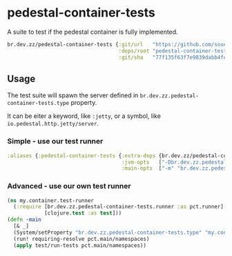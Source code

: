 # pedestal-container-tests

A suite to test if the pedestal container is fully implemented.

```clojure
br.dev.zz/pedestal-container-tests {:git/url   "https://github.com/souenzzo/pedestal.jdk-httpserver"
                                    :deps/root "pedestal-container-tests"
                                    :git/sha   "77f135f63f7e9839dabb4fe07b91a877857366e7"}}
```

## Usage

The test suite will spawn the server defined in `br.dev.zz.pedestal-container-tests.type` property.

It can be eiter a keyword, like `:jetty`, or a symbol, like `io.pedestal.http.jetty/server`.


### Simple - use our test runner

```clojure
:aliases {:pedestal-container-tests {:extra-deps {br.dev.zz/pedestal-container-tests {...}}
                                     :jvm-opts   ["-Dbr.dev.zz.pedestal-container-tests.type=my.container/server"]
                                     :main-opts  ["-m" "br.dev.zz.pedestal-container-tests.runner"]}}
```

### Advanced - use our own test runner

```clojure
(ns my.container.test-runner
  (:require [br.dev.zz.pedestal-container-tests.runner :as pct.runner]
            [clojure.test :as test]))
(defn -main
  [& _]
  (System/setProperty "br.dev.zz.pedestal-container-tests.type" "my.container/server")
  (run! requiring-resolve pct.main/namespaces)
  (apply test/run-tests pct.main/namespaces))
```
